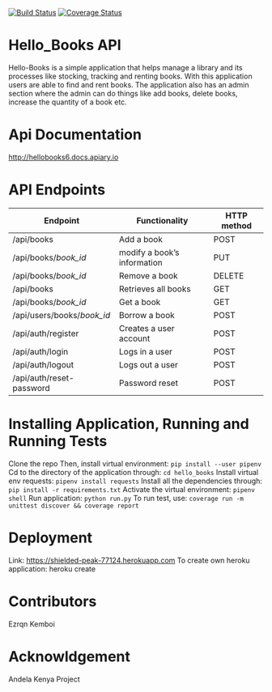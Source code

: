 [![Build Status](https://travis-ci.org/ezrqnkemboi/hello_books.svg?branch=master)](https://travis-ci.org/ezrqnkemboi/hello_books) 
[![Coverage Status](https://coveralls.io/repos/github/ezrqnkemboi/hello_books/badge.svg?branch=master)](https://coveralls.io/github/ezrqnkemboi/hello_books?branch=master) 

# Hello_Books API    

Hello-Books is a simple application that helps manage a library and its processes like stocking, tracking and renting books. With this application users are able to find and rent books. The application also has an admin section where the admin can do things like add books, delete books, increase the quantity of a book etc.

# Api Documentation

   http://hellobooks6.docs.apiary.io
   
# API Endpoints
|Endpoint                  | Functionality              |HTTP method 
|--------------------------|----------------------------|-------------
|/api/books                |Add a book                  |POST        
|/api/books/*book_id*       |modify a book’s information |PUT
|/api/books/*book_id*      |Remove a book               |DELETE
|/api/books                |Retrieves all books         |GET
|/api/books/*book_id*       |Get a book                  |GET
|/api/users/books/*book_id* |Borrow a book               |POST
|/api/auth/register        |Creates a user account      |POST
|/api/auth/login           |Logs in a user              |POST
|/api/auth/logout          |Logs out a user             |POST
|/api/auth/reset-password  |Password reset              |POST

   
# Installing Application, Running and Running Tests

   Clone the repo
   Then, install virtual environment: `pip install --user pipenv`
   Cd to the directory of the application through: `cd hello_books`
   Install virtual env requests: `pipenv install requests`
   Install all the dependencies through: `pip install -r requirements.txt`
   Activate the virtual environment: `pipenv shell`
   Run application: `python run.py`
   To run test, use: `coverage run -m unittest discover && coverage report`
    
# Deployment
   Link: https://shielded-peak-77124.herokuapp.com
   To create own heroku application: heroku create

# Contributors
   Ezrqn Kemboi
# Acknowldgement
   Andela Kenya Project
